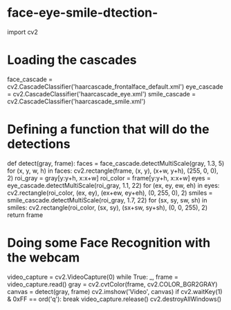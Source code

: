# face-eye-smile-dtection-

import cv2

# Loading the cascades
face_cascade = cv2.CascadeClassifier('haarcascade_frontalface_default.xml')
eye_cascade = cv2.CascadeClassifier('haarcascade_eye.xml')
smile_cascade = cv2.CascadeClassifier('haarcascade_smile.xml')

# Defining a function that will do the detections
def detect(gray, frame):
    faces = face_cascade.detectMultiScale(gray, 1.3, 5)
    for (x, y, w, h) in faces:
        cv2.rectangle(frame, (x, y), (x+w, y+h), (255, 0, 0), 2)
        roi_gray = gray[y:y+h, x:x+w]
        roi_color = frame[y:y+h, x:x+w]
        eyes = eye_cascade.detectMultiScale(roi_gray, 1.1, 22)
        for (ex, ey, ew, eh) in eyes:
            cv2.rectangle(roi_color, (ex, ey), (ex+ew, ey+eh), (0, 255, 0), 2)
        smiles = smile_cascade.detectMultiScale(roi_gray, 1.7, 22)
        for (sx, sy, sw, sh) in smiles:
            cv2.rectangle(roi_color, (sx, sy), (sx+sw, sy+sh), (0, 0, 255), 2)
    return frame

# Doing some Face Recognition with the webcam
video_capture = cv2.VideoCapture(0)
while True:
    _, frame = video_capture.read()
    gray = cv2.cvtColor(frame, cv2.COLOR_BGR2GRAY)
    canvas = detect(gray, frame)
    cv2.imshow('Video', canvas)
    if cv2.waitKey(1) & 0xFF == ord('q'):
        break
video_capture.release()
cv2.destroyAllWindows()

